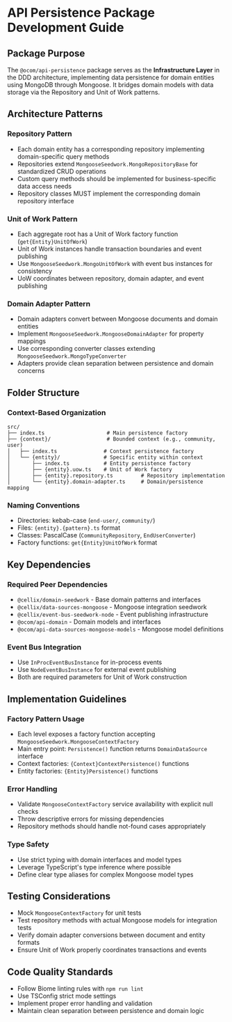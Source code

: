 
# API Persistence Package Development Guide

## Package Purpose
The `@ocom/api-persistence` package serves as the **Infrastructure Layer** in the DDD architecture, implementing data persistence for domain entities using MongoDB through Mongoose. It bridges domain models with data storage via the Repository and Unit of Work patterns.

## Architecture Patterns

### Repository Pattern
- Each domain entity has a corresponding repository implementing domain-specific query methods
- Repositories extend `MongooseSeedwork.MongoRepositoryBase` for standardized CRUD operations
- Custom query methods should be implemented for business-specific data access needs
- Repository classes MUST implement the corresponding domain repository interface

### Unit of Work Pattern
- Each aggregate root has a Unit of Work factory function (`get{Entity}UnitOfWork`)
- Unit of Work instances handle transaction boundaries and event publishing
- Use `MongooseSeedwork.MongoUnitOfWork` with event bus instances for consistency
- UoW coordinates between repository, domain adapter, and event publishing

### Domain Adapter Pattern
- Domain adapters convert between Mongoose documents and domain entities
- Implement `MongooseSeedwork.MongooseDomainAdapter` for property mappings
- Use corresponding converter classes extending `MongooseSeedwork.MongoTypeConverter`
- Adapters provide clean separation between persistence and domain concerns

## Folder Structure

### Context-Based Organization
```
src/
├── index.ts                    # Main persistence factory
├── {context}/                  # Bounded context (e.g., community, user)
│   ├── index.ts               # Context persistence factory
│   └── {entity}/              # Specific entity within context
│       ├── index.ts           # Entity persistence factory
│       ├── {entity}.uow.ts    # Unit of Work factory
│       ├── {entity}.repository.ts         # Repository implementation
│       └── {entity}.domain-adapter.ts     # Domain/persistence mapping
```

### Naming Conventions
- Directories: kebab-case (`end-user/`, `community/`)
- Files: `{entity}.{pattern}.ts` format
- Classes: PascalCase (`CommunityRepository`, `EndUserConverter`)
- Factory functions: `get{Entity}UnitOfWork` format

## Key Dependencies

### Required Peer Dependencies
- `@cellix/domain-seedwork` - Base domain patterns and interfaces
- `@cellix/data-sources-mongoose` - Mongoose integration seedwork
- `@cellix/event-bus-seedwork-node` - Event publishing infrastructure
- `@ocom/api-domain` - Domain models and interfaces
- `@ocom/api-data-sources-mongoose-models` - Mongoose model definitions

### Event Bus Integration
- Use `InProcEventBusInstance` for in-process events
- Use `NodeEventBusInstance` for external event publishing
- Both are required parameters for Unit of Work construction

## Implementation Guidelines

### Factory Pattern Usage
- Each level exposes a factory function accepting `MongooseSeedwork.MongooseContextFactory`
- Main entry point: `Persistence()` function returns `DomainDataSource` interface
- Context factories: `{Context}ContextPersistence()` functions
- Entity factories: `{Entity}Persistence()` functions

### Error Handling
- Validate `MongooseContextFactory` service availability with explicit null checks
- Throw descriptive errors for missing dependencies
- Repository methods should handle not-found cases appropriately

### Type Safety
- Use strict typing with domain interfaces and model types
- Leverage TypeScript's type inference where possible
- Define clear type aliases for complex Mongoose model types

## Testing Considerations
- Mock `MongooseContextFactory` for unit tests
- Test repository methods with actual Mongoose models for integration tests
- Verify domain adapter conversions between document and entity formats
- Ensure Unit of Work properly coordinates transactions and events

## Code Quality Standards
- Follow Biome linting rules with `npm run lint`
- Use TSConfig strict mode settings
- Implement proper error handling and validation
- Maintain clean separation between persistence and domain logic
